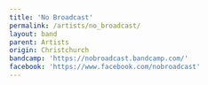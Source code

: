 ```yaml
---
title: 'No Broadcast'
permalink: /artists/no_broadcast/
layout: band
parent: Artists
origin: Christchurch
bandcamp: 'https://nobroadcast.bandcamp.com/'
facebook: 'https://www.facebook.com/nobroadcast'
---
```

